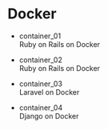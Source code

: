 # Docker

* container_01  
Ruby on Rails on Docker

* container_02  
Ruby on Rails on Docker

* container_03  
Laravel on Docker

* container_04  
Django on Docker

